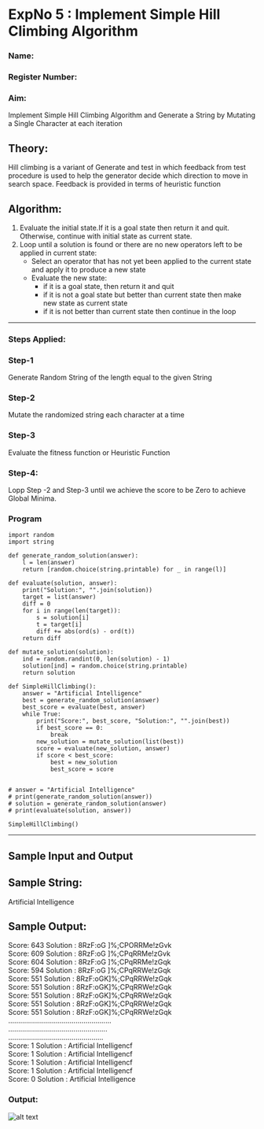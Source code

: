 <h1>ExpNo 5 : Implement Simple Hill Climbing Algorithm</h1> 
<h3>Name:             </h3>
<h3>Register Number:             </h3>
<H3>Aim:</H3>
<p>Implement Simple Hill Climbing Algorithm and Generate a String by Mutating a Single Character at each iteration </p>
<h2> Theory: </h2>
<p>Hill climbing is a variant of Generate and test in which feedback from test procedure is used to help the generator decide which direction to move in search space.
Feedback is provided in terms of heuristic function
</p>


<h2>Algorithm:</h2>
<p>
<ol>
 <li> Evaluate the initial state.If it is a goal state then return it and quit. Otherwise, continue with initial state as current state.</li> 
<li>Loop until a solution is found or there are no new operators left to be applied in current state:
<ul><li>Select an operator that has not yet been applied to the current state and apply it to produce a new state</li>
<li>Evaluate the new state:
  <ul>
<li>if it is a goal state, then return it and quit</li>
<li>if it is not a goal state but better than current state then make new state as current state</li>
<li>if it is not better than current state then continue in the loop</li>
    </ul>
</li>
</ul>
</li>
</ol>

</p>
<hr>
<h3> Steps Applied:</h3>
<h3>Step-1</h3>
<p> Generate Random String of the length equal to the given String</p>
<h3>Step-2</h3>
<p>Mutate the randomized string each character at a time</p>
<h3>Step-3</h3>
<p> Evaluate the fitness function or Heuristic Function</p>
<h3>Step-4:</h3>
<p> Lopp Step -2 and Step-3  until we achieve the score to be Zero to achieve Global Minima.</p>

### Program

```
import random
import string

def generate_random_solution(answer):
    l = len(answer) 
    return [random.choice(string.printable) for _ in range(l)]

def evaluate(solution, answer):
    print("Solution:", "".join(solution))
    target = list(answer)
    diff = 0
    for i in range(len(target)):
        s = solution[i]
        t = target[i]
        diff += abs(ord(s) - ord(t))
    return diff

def mutate_solution(solution):
    ind = random.randint(0, len(solution) - 1)
    solution[ind] = random.choice(string.printable)
    return solution

def SimpleHillClimbing():
    answer = "Artificial Intelligence"
    best = generate_random_solution(answer)
    best_score = evaluate(best, answer)
    while True:
        print("Score:", best_score, "Solution:", "".join(best))
        if best_score == 0:
            break
        new_solution = mutate_solution(list(best))
        score = evaluate(new_solution, answer)
        if score < best_score:
            best = new_solution
            best_score = score


# answer = "Artificial Intelligence"
# print(generate_random_solution(answer))
# solution = generate_random_solution(answer)
# print(evaluate(solution, answer))

SimpleHillClimbing()

```

<hr>
<h2>Sample Input and Output</h2>
<h2>Sample String:</h2> Artificial Intelligence
<h2>Sample Output:</h2>
Score: 643  Solution :  8RzF:oG ]%;CPORRMe!zGvk<br>
Score: 609  Solution :  8RzF:oG ]%;CPqRRMe!zGvk<br>
Score: 604  Solution :  8RzF:oG ]%;CPqRRMe!zGqk<br>
Score: 594  Solution :  8RzF:oG ]%;CPqRRWe!zGqk<br>
Score: 551  Solution :  8RzF:oGK]%;CPqRRWe!zGqk<br>
Score: 551  Solution :  8RzF:oGK]%;CPqRRWe!zGqk<br>
Score: 551  Solution :  8RzF:oGK]%;CPqRRWe!zGqk<br>
Score: 551  Solution :  8RzF:oGK]%;CPqRRWe!zGqk<br>
Score: 551  Solution :  8RzF:oGK]%;CPqRRWe!zGqk<br>
....................................................<br>
..................................................<br>
................................................<br>
Score: 1  Solution :  Artificial Intelligencf<br>
Score: 1  Solution :  Artificial Intelligencf<br>
Score: 1  Solution :  Artificial Intelligencf<br>
Score: 1  Solution :  Artificial Intelligencf<br>
Score: 0  Solution :  Artificial Intelligence<br>


### Output:

![alt text](image.png)
